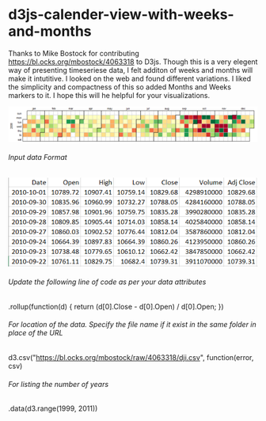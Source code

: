 # d3js-calender-view-with-weeks-and-months

Thanks to Mike Bostock for contributing https://bl.ocks.org/mbostock/4063318 to D3js. Though this is a very elegent way of presenting timeseriese data, I felt additon of weeks and months will make it intutitive. I looked on the web and found different variations. I liked the simplicity and compactness of this so added Months and Weeks markers to it. I hope this will he helpful for your visualizations.


![alt text](https://github.com/gsnaveen/d3js-calendar-view-with-weeks-and-months/blob/master/calendar.png "Check Wiki")

###### Input data Format
![alt text](https://github.com/gsnaveen/d3js-calendar-view-with-weeks-and-months/blob/master/calendarInputData.png "Check Wiki")


###### Update the following line of code as per your data attributes
.rollup(function(d) { return (d[0].Close - d[0].Open) / d[0].Open; })

###### For location of the data. Specify the file name if it exist in the same folder in place of the URL
d3.csv("https://bl.ocks.org/mbostock/raw/4063318/dji.csv", function(error, csv)

###### For listing the number of years
.data(d3.range(1999, 2011))
